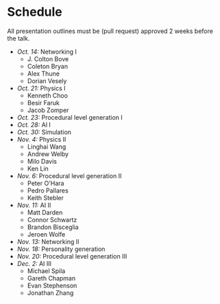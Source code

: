 # Schedule

All presentation outlines must be (pull request) approved 2 weeks before the talk.

* *Oct. 14:* Networking I
	* J. Colton Bove
	* Coleton Bryan
	* Alex Thune
	* Dorian Vesely
* *Oct. 21:* Physics I
	* Kenneth Choo
	* Besir Faruk
	* Jacob Zomper
* *Oct. 23:* Procedural level generation I
* *Oct. 28:* AI I
* *Oct. 30:* Simulation
* *Nov. 4:* Physics II
	* Linghai Wang
	* Andrew Welby
	* Milo Davis
	* Ken Lin
* *Nov. 6:* Procedural level generation II
	* Peter O'Hara
	* Pedro Pallares
	* Keith Stebler
* *Nov. 11:* AI II
	* Matt Darden
	* Connor Schwartz
	* Brandon Bisceglia
	* Jeroen Wolfe
* *Nov. 13:* Networking II
* *Nov. 18:* Personality generation
* *Nov. 20:* Procedural level generation III
* *Dec. 2:* AI III
	* Michael Spila
	* Gareth Chapman
	* Evan Stephenson
	* Jonathan Zhang
